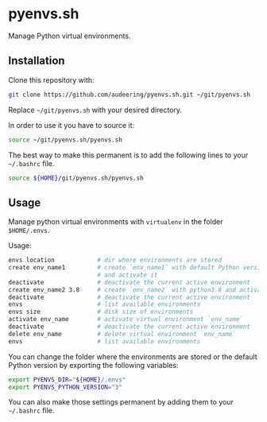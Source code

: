 # pyenvs.sh

Manage Python virtual environments.


## Installation

Clone this repository with:

```bash
git clone https://github.com/audeering/pyenvs.sh.git ~/git/pyenvs.sh
```

Replace `~/git/pyenvs.sh` with your desired directory.

In order to use it you have to source it:

```bash
source ~/git/pyenvs.sh/pyenvs.sh
```

The best way to make this permanent
is to add the following lines to your `~/.bashrc` file.

```bash
source ${HOME}/git/pyenvs.sh/pyenvs.sh
```


## Usage

Manage python virtual environments with `virtualenv` in the folder
`$HOME/.envs`.

Usage:

```bash
envs location            # dir where environments are stored
create env_name1         # create `env_name1` with default Python version
                         # and activate it
deactivate               # deactivate the current active environment
create env_name2 3.8     # create `env_name2` with python3.8 and activate it
deactivate               # deactivate the current active environment
envs                     # list available environments
envs size                # disk size of environments
activate env_name        # activate virtual environment `env_name`
deactivate               # deactivate the current active environment
delete env_name          # delete virtual environment `env_name`
envs                     # list available environments
```

You can change the folder where the environments are stored
or the default Python version
by exporting the following variables:

```bash
export PYENVS_DIR="${HOME}/.envs"
export PYENVS_PYTHON_VERSION="3"
```

You can also make those settings permanent
by adding them to your `~/.bashrc` file.
